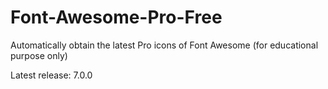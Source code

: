 # Font-Awesome-Pro-Free

Automatically obtain the latest Pro icons of Font Awesome (for educational purpose only)

Latest release: 7.0.0
